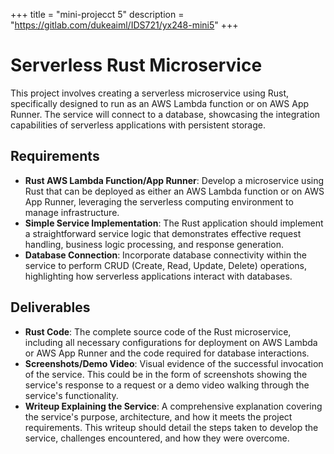 +++
title = "mini-projecct 5"
description = "https://gitlab.com/dukeaiml/IDS721/yx248-mini5"
+++

# Serverless Rust Microservice

This project involves creating a serverless microservice using Rust, specifically designed to run as an AWS Lambda function or on AWS App Runner. The service will connect to a database, showcasing the integration capabilities of serverless applications with persistent storage.


## Requirements

- **Rust AWS Lambda Function/App Runner**: Develop a microservice using Rust that can be deployed as either an AWS Lambda function or on AWS App Runner, leveraging the serverless computing environment to manage infrastructure.
- **Simple Service Implementation**: The Rust application should implement a straightforward service logic that demonstrates effective request handling, business logic processing, and response generation.
- **Database Connection**: Incorporate database connectivity within the service to perform CRUD (Create, Read, Update, Delete) operations, highlighting how serverless applications interact with databases.


## Deliverables

- **Rust Code**: The complete source code of the Rust microservice, including all necessary configurations for deployment on AWS Lambda or AWS App Runner and the code required for database interactions.
- **Screenshots/Demo Video**: Visual evidence of the successful invocation of the service. This could be in the form of screenshots showing the service's response to a request or a demo video walking through the service's functionality.
- **Writeup Explaining the Service**: A comprehensive explanation covering the service's purpose, architecture, and how it meets the project requirements. This writeup should detail the steps taken to develop the service, challenges encountered, and how they were overcome.

